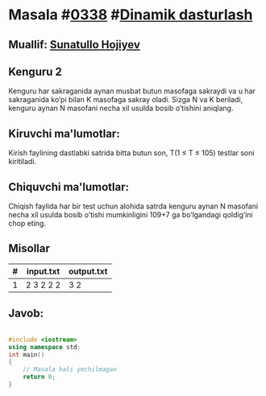 
<h1>Masala #<a href="https://robocontest.uz/tasks/0338">0338</a> #<a href="https://robocontest.uz/tasks?category=3">Dinamik dasturlash</a></h1>
<h2> Muallif: <a href="https://robocontest.uz/profile/sunnat">Sunatullo Hojiyev</a></h2>
<h2>Kenguru 2</h2>
<p>Kenguru har sakraganida aynan musbat butun masofaga sakraydi va u har sakraganida ko’pi bilan K masofaga sakray oladi. Sizga N va K beriladi, kenguru aynan N masofani necha xil usulda bosib o’tishini aniqlang.</p>
<h2>Kiruvchi ma'lumotlar:</h2>
<p>Kirish faylining dastlabki satrida bitta butun son, T(1 ≤ T ≤ 105) testlar soni kiritiladi.</p>
<h2>Chiquvchi ma'lumotlar:</h2>
<p>Chiqish faylida har bir test uchun alohida satrda kenguru aynan N masofani necha xil usulda bosib o’tishi mumkinligini 109+7 ga bo’lgandagi qoldig’ini chop eting.</p>
<h2>Misollar</h2>
<table>
    <thead>
        <tr>
            <th>#</th>
            <th>input.txt</th>
            <th>output.txt</th>
        </tr>
    </thead>
    <tbody>
            <tr>
                <td>1</td>
                <td>2
3 2
2 2</td>
                <td>3
2</td>
            </tr>
    </tbody>
    </table>
    
<h2>Javob:</h2>

######
```cpp
#include <iostream>
using namespace std;
int main()
{
    // Masala hali yechilmagan
    return 0;
}
```
